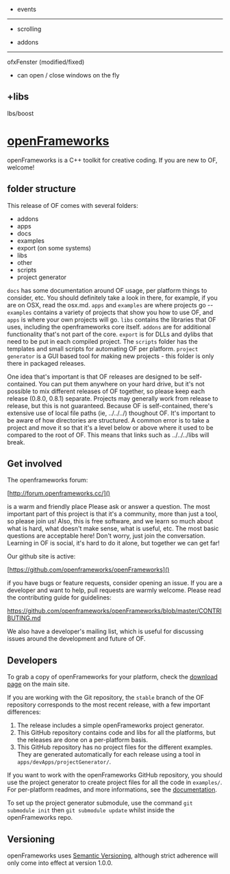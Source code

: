 + events
--------
* scrolling 


+ addons
--------
ofxFenster (modified/fixed)
* can open / close windows on the fly


+libs
--------
lbs/boost




[openFrameworks](http://openframeworks.cc/)
================

openFrameworks is a C++ toolkit for creative coding.  If you are new to OF, welcome!


folder structure
--------

This release of OF comes with several folders: 

* addons
* apps
* docs
* examples
* export (on some systems)
* libs
* other
* scripts
* project generator


`docs` has some documentation around OF usage, per platform things to consider, etc. You should definitely take a look in there, for example, if you are on OSX, read the osx.md.   `apps` and `examples` are where projects go -- `examples` contains a variety of projects that show you how to use OF, and `apps` is where your own projects will go.  `libs` contains the libraries that OF uses, including the openframeworks core itself.  `addons` are for additional functionality that's not part of the core.  `export` is for DLLs and dylibs that need to be put in each compiled project.  The `scripts` folder has the templates and small scripts for automating OF per platform. `project generator` is a GUI based tool for making new projects - this folder is only there in packaged releases.  

One  idea that's important is that OF releases are designed to be self-contained.  You can put them anywhere on your hard drive, but it's not possible to mix different releases of OF together, so please keep each release (0.8.0, 0.8.1) separate.  Projects may generally work from release to release, but this is not guaranteed.   Because OF is self-contained, there's extensive use of local file paths (ie, ../../../) thoughout OF.  It's important to be aware of how directories are structured.  A common error is to take a project and move it so that it's a level below or above where it used to be compared to the root of OF.  This means that links such as ../../../libs will break.  


Get involved
--------

The openframeworks forum:

[http://forum.openframeworks.cc/]()

is a warm and friendly place  Please ask or answer a question.  The most important part of this project is that it's a community, more than just a tool, so please join us!  Also, this is free software, and we learn so much about what is hard, what doesn't make sense, what is useful, etc. The most basic questions are acceptable here!  Don't worry, just join the conversation.  Learning in OF is social, it's hard to do it alone, but together we can get far!

Our github site is active: 

[https://github.com/openframeworks/openFrameworks]()

if you have bugs or feature requests, consider opening an issue.  If you are a developer and want to help, pull requests are warmly welcome.  Please read the contributing guide for guidelines: 

https://github.com/openframeworks/openFrameworks/blob/master/CONTRIBUTING.md

We also have a developer's mailing list, which is useful for discussing issues around the development and future of OF. 


Developers
------

To grab a copy of openFrameworks for your platform, check the [download page](http://openframeworks.cc/download) on the main site.  
 
If you are working with the Git repository, the `stable` branch of the OF repository corresponds to the most recent release, with a few important differences:  

1. The release includes a simple openFrameworks project generator.
2. This GitHub repository contains code and libs for all the platforms, but the releases are done on a per-platform basis.
3. This GitHub repository has no project files for the different examples. They are generated automatically for each release using a tool in `apps/devApps/projectGenerator/`.

If you want to work with the openFrameworks GitHub repository, you should use the project generator to create project files for all the code in `examples/`.  
For per-platform readmes, and more informations, see the [documentation](docs/table_of_contents.md).

To set up the project generator submodule, use the command `git submodule init` then `git submodule update` whilst inside the openFrameworks repo.

Versioning
----------
openFrameworks uses [Semantic Versioning](http://semver.org/), although strict adherence will only come into effect at version 1.0.0.

